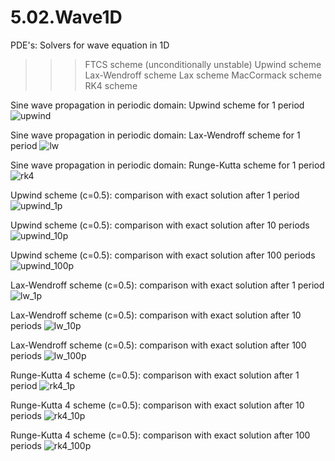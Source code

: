 # 5.02.Wave1D
PDE's: Solvers for wave equation in 1D

>>> FTCS scheme (unconditionally unstable)
>>> Upwind scheme
>>> Lax-Wendroff scheme
>>> Lax scheme
>>> MacCormack scheme
>>> RK4 scheme


Sine wave propagation in periodic domain: Upwind scheme for 1 period
![upwind](https://cloud.githubusercontent.com/assets/15114859/10853324/8016e8c6-7f03-11e5-8073-c62c74f78708.png)

Sine wave propagation in periodic domain: Lax-Wendroff scheme for 1 period
![lw](https://cloud.githubusercontent.com/assets/15114859/10853322/8013e84c-7f03-11e5-98ea-1b19499bfdc5.png)

Sine wave propagation in periodic domain: Runge-Kutta scheme for 1 period
![rk4](https://cloud.githubusercontent.com/assets/15114859/10853323/801425d2-7f03-11e5-8c61-4f71c79e3fc6.png)

Upwind scheme (c=0.5): comparison with exact solution after 1 period
![upwind_1p](https://cloud.githubusercontent.com/assets/15114859/10853341/92d1c738-7f03-11e5-8432-00c0343c60be.png)

Upwind scheme (c=0.5): comparison with exact solution after 10 periods
![upwind_10p](https://cloud.githubusercontent.com/assets/15114859/10853340/92d04da4-7f03-11e5-96b9-7d18eb80870d.png)

Upwind scheme (c=0.5): comparison with exact solution after 100 periods
![upwind_100p](https://cloud.githubusercontent.com/assets/15114859/10853342/92d2a446-7f03-11e5-9653-c3ac443858bc.png)

Lax-Wendroff scheme (c=0.5): comparison with exact solution after 1 period
![lw_1p](https://cloud.githubusercontent.com/assets/15114859/10853346/98a06caa-7f03-11e5-89de-efbee5b8b648.png)

Lax-Wendroff scheme (c=0.5): comparison with exact solution after 10 periods
![lw_10p](https://cloud.githubusercontent.com/assets/15114859/10853347/98a09a22-7f03-11e5-81f3-e07b0846a165.png)

Lax-Wendroff scheme (c=0.5): comparison with exact solution after 100 periods
![lw_100p](https://cloud.githubusercontent.com/assets/15114859/10853348/98a0d32a-7f03-11e5-9b61-94cc186e0db3.png)

Runge-Kutta 4 scheme (c=0.5): comparison with exact solution after 1 period
![rk4_1p](https://cloud.githubusercontent.com/assets/15114859/10853354/9e9d0c8a-7f03-11e5-869c-9f3802e91534.png)

Runge-Kutta 4 scheme (c=0.5): comparison with exact solution after 10 periods
![rk4_10p](https://cloud.githubusercontent.com/assets/15114859/10853356/9eb45516-7f03-11e5-8bab-438f50e19025.png)

Runge-Kutta 4 scheme (c=0.5): comparison with exact solution after 100 periods
![rk4_100p](https://cloud.githubusercontent.com/assets/15114859/10853355/9eaad4aa-7f03-11e5-957d-1fe874b08aa2.png)
